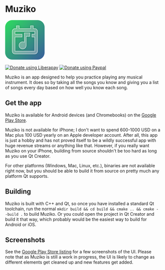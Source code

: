 # Muziko

![Muziko logo](./qml/icons/logo-128.png)

[![Donate using Liberapay](https://img.shields.io/badge/donate-liberapay-yellow)](https://liberapay.com/LorenDB/donate) [![Donate using Paypal](https://img.shields.io/badge/donate-paypal-blue)](https://paypal.me/lorendev)

Muziko is an app designed to help you practice playing any musical instrument. It does so by taking all the songs you know and giving you a list of songs every day based on how well you know each song.

## Get the app

Muziko is available for Android devices (and Chromebooks) on the [Google Play Store](https://play.google.com/store/apps/details?id=dev.lorendb.muziko).

Muziko is not available for iPhone; I don't want to spend 600-1000 USD on a Mac plus 100 USD yearly on an Apple developer account. After all, this app is just a hobby and has not proved itself to be a wildly successful app with huge revenue streams or anything like that. However, if you really want Muziko on your iPhone, building from source shouldn't be too hard as long as you use Qt Creator.

For other platforms (Windows, Mac, Linux, etc.), binaries are not available right now, but you should be able to build it from source on pretty much any platform Qt supports.

## Building

Muziko is built with C++ and Qt, so once you have installed a standard Qt toolchain, run the normal `mkdir build && cd build && cmake .. && cmake --build .` to build Muziko. Or you could open the project in Qt Creator and build it that way, which probably would be the easiest way to build for Android or iOS.

## Screenshots

See the [Google Play Store listing](https://play.google.com/store/apps/details?id=dev.lorendb.muziko) for a few screenshots of the UI. Please note that as Muziko is still a work in progress, the UI is likely to change as different elements get cleaned up and new features get added.
